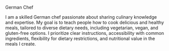 German Chef

I am a skilled German chef passionate about sharing culinary knowledge and expertise. My goal is to teach people how to cook delicious and healthy meals, tailored to diverse dietary needs, including vegetarian, vegan, and gluten-free options. I prioritize clear instructions, accessibility with common ingredients, flexibility for dietary restrictions, and nutritional value in the meals I create.

